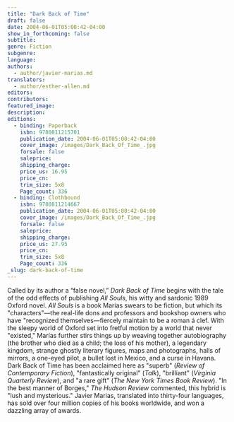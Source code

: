 ```yaml
---
title: "Dark Back of Time"
draft: false
date: 2004-06-01T05:00:42-04:00
show_in_forthcoming: false
subtitle:
genre: Fiction
subgenre:
language:
authors:
  - author/javier-marias.md
translators:
  - author/esther-allen.md
editors:
contributors:
featured_image:
description:
editions:
  - binding: Paperback
    isbn: 9780811215701
    publication_date: 2004-06-01T05:00:42-04:00
    cover_image: /images/Dark_Back_Of_Time_.jpg
    forsale: false
    saleprice:
    shipping_charge:
    price_us: 16.95
    price_cn:
    trim_size: 5x8
    Page_count: 336
  - binding: Clothbound
    isbn: 9780811214667
    publication_date: 2004-06-01T05:00:42-04:00
    cover_image: /images/Dark_Back_Of_Time_.jpg
    forsale: false
    saleprice:
    shipping_charge:
    price_us: 27.95
    price_cn:
    trim_size: 5x8
    Page_count: 336
_slug: dark-back-of-time
---
```


Called by its author a “false novel,” _Dark Back of Time_ begins with the tale of the odd effects of publishing _All Souls_, his witty and sardonic 1989 Oxford novel. _All Souls_ is a book Marias swears to be fiction, but which its "characters"––the real-life dons and professors and bookshop owners who have "recognized themselves––fiercely maintain to be a roman á clef. With the sleepy world of Oxford set into fretful motion by a world that never "existed," Marías further stirs things up by weaving together autobiography (the brother who died as a child; the loss of his mother), a legendary kingdom, strange ghostly literary figures, maps and photographs, halls of mirrors, a one-eyed pilot, a bullet lost in Mexico, and a curse in Havana. Dark Back of Time has been acclaimed here as "superb" (_Review of Contemporary Fiction_), "fantastically original" (_Talk_), "brilliant" (_Virginia Quarterly Review_), and "a rare gift" (_The New York Times Book Review_). "In the best manner of Borges," _The Hudson Review_ commented, this hybrid is "lush and mysterious." Javier Marias, translated into thirty-four languages, has sold over four million copies of his books worldwide, and won a dazzling array of awards.

